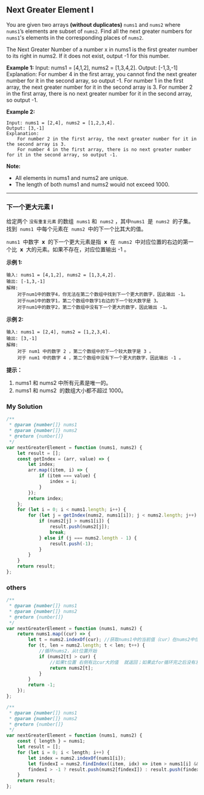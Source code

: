 ## Next Greater Element I

You are given two arrays **(without duplicates)** `nums1` and `nums2` where `nums1`’s elements are subset of `nums2`. Find all the next greater numbers for `nums1`'s elements in the corresponding places of `nums2`.

The Next Greater Number of a number x in nums1 is the first greater number to its right in nums2. If it does not exist, output -1 for this number.

**Example 1:** Input: nums1 = [4,1,2], nums2 = [1,3,4,2]. Output: [-1,3,-1] Explanation: For number 4 in the first array, you cannot find the next greater number for it in the second array, so output -1. For number 1 in the first array, the next greater number for it in the second array is 3. For number 2 in the first array, there is no next greater number for it in the second array, so output -1.

**Example 2:**

    Input: nums1 = [2,4], nums2 = [1,2,3,4].
    Output: [3,-1]
    Explanation:
        For number 2 in the first array, the next greater number for it in the second array is 3.
        For number 4 in the first array, there is no next greater number for it in the second array, so output -1.

**Note:**

-   All elements in nums1 and nums2 are unique.
-   The length of both nums1 and nums2 would not exceed 1000.

---

### 下一个更大元素 I

给定两个 `没有重复元素` 的数组  `nums1` 和  `nums2` ，其中`nums1`  是  `nums2`  的子集。找到  `nums1`  中每个元素在  `nums2`  中的下一个比其大的值。

`nums1`  中数字  **x**  的下一个更大元素是指  **x**  在  `nums2`  中对应位置的右边的第一个比  **x**  大的元素。如果不存在，对应位置输出 -1 。

**示例 1:**

    输入: nums1 = [4,1,2], nums2 = [1,3,4,2].
    输出: [-1,3,-1]
    解释:
        对于num1中的数字4，你无法在第二个数组中找到下一个更大的数字，因此输出 -1。
        对于num1中的数字1，第二个数组中数字1右边的下一个较大数字是 3。
        对于num1中的数字2，第二个数组中没有下一个更大的数字，因此输出 -1。

**示例 2:**

    输入: nums1 = [2,4], nums2 = [1,2,3,4].
    输出: [3,-1]
    解释:
        对于 num1 中的数字 2 ，第二个数组中的下一个较大数字是 3 。
        对于 num1 中的数字 4 ，第二个数组中没有下一个更大的数字，因此输出 -1 。

**提示：**

1. nums1 和 nums2 中所有元素是唯一的。
2. nums1 和 nums2  的数组大小都不超过 1000。

### My Solution

```javascript
/**
 * @param {number[]} nums1
 * @param {number[]} nums2
 * @return {number[]}
 */
var nextGreaterElement = function (nums1, nums2) {
    let result = [];
    const getIndex = (arr, value) => {
        let index;
        arr.map((item, i) => {
            if (item === value) {
                index = i;
            }
        });
        return index;
    };
    for (let i = 0; i < nums1.length; i++) {
        for (let j = getIndex(nums2, nums1[i]); j < nums2.length; j++) {
            if (nums2[j] > nums1[i]) {
                result.push(nums2[j]);
                break;
            } else if (j === nums2.length - 1) {
                result.push(-1);
            }
        }
    }
    return result;
};
```

### others

```javascript
/**
 * @param {number[]} nums1
 * @param {number[]} nums2
 * @return {number[]}
 */
var nextGreaterElement = function (nums1, nums2) {
    return nums1.map((cur) => {
        let t = nums2.indexOf(cur); //获取nums1中的当前值（cur）在nums2中位置
        for (t, len = nums2.length; t < len; t++) {
            //循环nums2，从t位置开始
            if (nums2[t] > cur) {
                //如果t位置 右侧有比cur大的值  就返回；如果此for循环完之后没有发现比cur更大的值，则返回-1
                return nums2[t];
            }
        }
        return -1;
    });
};
```

```javascript
/**
 * @param {number[]} nums1
 * @param {number[]} nums2
 * @return {number[]}
 */
var nextGreaterElement = function (nums1, nums2) {
    const { length } = nums1;
    let result = [];
    for (let i = 0; i < length; i++) {
        let index = nums2.indexOf(nums1[i]);
        let findexI = nums2.findIndex((item, idx) => item > nums1[i] && index < idx);
        findexI > -1 ? result.push(nums2[findexI]) : result.push(findexI);
    }
    return result;
};
```
